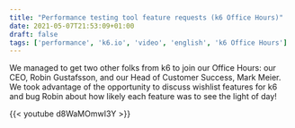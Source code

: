 ```yaml
---
title: "Performance testing tool feature requests (k6 Office Hours)"
date: 2021-05-07T21:53:09+01:00
draft: false
tags: ['performance', 'k6.io', 'video', 'english', 'k6 Office Hours']
---
```

We managed to get two other folks from k6 to join our Office Hours: our CEO, Robin Gustafsson, and our Head of Customer Success, Mark Meier. We took advantage of the opportunity to discuss wishlist features for k6 and bug Robin about how likely each feature was to see the light of day!

{{< youtube d8WaMOmwI3Y >}}